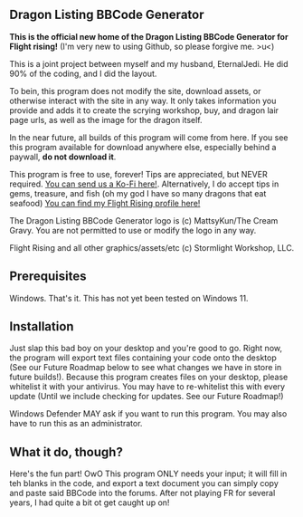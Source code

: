 ## Dragon Listing BBCode Generator ##

**This is the official new home of the Dragon Listing BBCode Generator for Flight rising!**
(I'm very new to using Github, so please forgive me. >u<)

This is a joint project between myself and my husband, EternalJedi. He did 90% of the coding, and I did the layout.

To bein, this program does not modify the site, download assets, or otherwise interact with the site in any way. It only takes information you provide and adds it to create the scrying workshop, buy, 
and dragon lair page urls, as well as the image for the dragon itself.

In the near future, all builds of this program will come from here. If you see this program available for download anywhere else, especially behind a paywall,  **do not download it**. 

This program is free to use, forever! Tips are appreciated, but NEVER required. [You can send us a Ko-Fi here!](https://ko-fi.com/mattsykun). 
Alternatively, I do accept tips in gems, treasure, and fish (oh my god I have so many dragons that eat seafood) [You can find my Flight Rising profile here!](https://www1.flightrising.com/clan-profile/310323)

The Dragon Listing BBCode Generator logo is (c) MattsyKun/The Cream Gravy. You are not permitted to use or modify the logo in any way.

Flight Rising and all other graphics/assets/etc (c) Stormlight Workshop, LLC. 

## Prerequisites ##

Windows. That's it. This has not yet been tested on Windows 11.

## Installation ##

Just slap this bad boy on your desktop and you're good to go. Right now, the program will export text files containing your code onto the desktop (See our Future Roadmap below to see what changes we have in store in future builds!).
Because this program creates files on your desktop, please whitelist it with your antivirus. You may have to re-whitelist this with every update (Until we include checking for updates. See our Future Roadmap!)

Windows Defender MAY ask if you want to run this program. You may also have to run this as an administrator.

## What it do, though? ##

Here's the fun part! OwO This program ONLY needs your input; it will fill in teh blanks in the code, and export a text document you can simply copy and paste said BBCode into the forums. After not playing FR for several years, I had quite
a bit ot get caught up on! 
